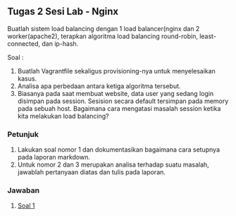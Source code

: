 ## Tugas 2 Sesi Lab - Nginx

Buatlah sistem load balancing dengan 1 load balancer(nginx dan 2 worker(apache2), terapkan algoritma load balancing round-robin, least-connected, dan ip-hash.

Soal :

1. Buatlah Vagrantfile sekaligus provisioning-nya untuk menyelesaikan kasus.
2. Analisa apa perbedaan antara ketiga algoritma tersebut.
3. Biasanya pada saat membuat website, data user yang sedang login disimpan pada session. Sesision secara default tersimpan pada memory pada sebuah host. Bagaimana cara mengatasi masalah session ketika kita melakukan load balancing?

### Petunjuk

1. Lakukan soal nomor 1 dan dokumentasikan bagaimana cara setupnya pada laporan markdown.
2. Untuk nomor 2 dan 3 merupakan analisa terhadap suatu masalah, jawablah pertanyaan diatas dan tulis pada laporan.

### Jawaban
1. [Soal 1](/1)

